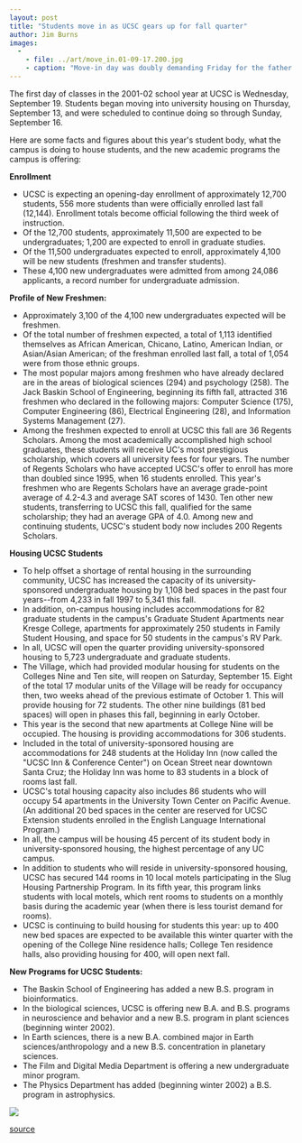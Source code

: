 ```yaml
---
layout: post
title: "Students move in as UCSC gears up for fall quarter"
author: Jim Burns
images:
  -
    - file: ../art/move_in.01-09-17.200.jpg
    - caption: "Move-in day was doubly demanding Friday for the father of twin students Nathan and Megan Childress. Photo: Louise Donahue"
---
```


The first day of classes in the 2001-02 school year at UCSC is Wednesday, September 19\. Students began moving into university housing on Thursday, September 13, and were scheduled to continue doing so through Sunday, September 16.

Here are some facts and figures about this year's student body, what the campus is doing to house students, and the new academic programs the campus is offering:  
  
**Enrollment**

* UCSC is expecting an opening-day enrollment of approximately 12,700 students, 556 more students than were officially enrolled last fall (12,144). Enrollment totals become official following the third week of instruction.
* Of the 12,700 students, approximately 11,500 are expected to be undergraduates; 1,200 are expected to enroll in graduate studies.
* Of the 11,500 undergraduates expected to enroll, approximately 4,100 will be new students (freshmen and transfer students).
* These 4,100 new undergraduates were admitted from among 24,086 applicants, a record number for undergraduate admission.

  
**Profile of New Freshmen:**

* Approximately 3,100 of the 4,100 new undergraduates expected will be freshmen.
* Of the total number of freshmen expected, a total of 1,113 identified themselves as African American, Chicano, Latino, American Indian, or Asian/Asian American; of the freshman enrolled last fall, a total of 1,054 were from those ethnic groups.
* The most popular majors among freshmen who have already declared are in the areas of biological sciences (294) and psychology (258). The Jack Baskin School of Engineering, beginning its fifth fall, attracted 316 freshmen who declared in the following majors: Computer Science (175), Computer Engineering (86), Electrical Engineering (28), and Information Systems Management (27).
* Among the freshmen expected to enroll at UCSC this fall are 36 Regents Scholars. Among the most academically accomplished high school graduates, these students will receive UC's most prestigious scholarship, which covers all university fees for four years. The number of Regents Scholars who have accepted UCSC's offer to enroll has more than doubled since 1995, when 16 students enrolled. This year's freshmen who are Regents Scholars have an average grade-point average of 4.2-4.3 and average SAT scores of 1430. Ten other new students, transferring to UCSC this fall, qualified for the same scholarship; they had an average GPA of 4.0. Among new and continuing students, UCSC's student body now includes 200 Regents Scholars.

  
**Housing UCSC Students**

* To help offset a shortage of rental housing in the surrounding community, UCSC has increased the capacity of its university-sponsored undergraduate housing by 1,108 bed spaces in the past four years--from 4,233 in fall 1997 to 5,341 this fall.
* In addition, on-campus housing includes accommodations for 82 graduate students in the campus's Graduate Student Apartments near Kresge College, apartments for approximately 250 students in Family Student Housing, and space for 50 students in the campus's RV Park.
* In all, UCSC will open the quarter providing university-sponsored housing to 5,723 undergraduate and graduate students.
* The Village, which had provided modular housing for students on the Colleges Nine and Ten site, will reopen on Saturday, September 15. Eight of the total 17 modular units of the Village will be ready for occupancy then, two weeks ahead of the previous estimate of October 1. This will provide housing for 72 students. The other nine buildings (81 bed spaces) will open in phases this fall, beginning in early October.
* This year is the second that new apartments at College Nine will be occupied. The housing is providing accommodations for 306 students.
* Included in the total of university-sponsored housing are accommodations for 248 students at the Holiday Inn (now called the "UCSC Inn & Conference Center") on Ocean Street near downtown Santa Cruz; the Holiday Inn was home to 83 students in a block of rooms last fall.
* UCSC's total housing capacity also includes 86 students who will occupy 54 apartments in the University Town Center on Pacific Avenue. (An additional 20 bed spaces in the center are reserved for UCSC Extension students enrolled in the English Language International Program.)
* In all, the campus will be housing 45 percent of its student body in university-sponsored housing, the highest percentage of any UC campus.
* In addition to students who will reside in university-sponsored housing, UCSC has secured 144 rooms in 10 local motels participating in the Slug Housing Partnership Program. In its fifth year, this program links students with local motels, which rent rooms to students on a monthly basis during the academic year (when there is less tourist demand for rooms).
* UCSC is continuing to build housing for students this year: up to 400 new bed spaces are expected to be available this winter quarter with the opening of the College Nine residence halls; College Ten residence halls, also providing housing for 400, will open next fall.

  
**New Programs for UCSC Students:**

* The Baskin School of Engineering has added a new B.S. program in bioinformatics.
* In the biological sciences, UCSC is offering new B.A. and B.S. programs in neuroscience and behavior and a new B.S. program in plant sciences (beginning winter 2002).
* In Earth sciences, there is a new B.A. combined major in Earth sciences/anthropology and a new B.S. concentration in planetary sciences.
* The Film and Digital Media Department is offering a new undergraduate minor program.
* The Physics Department has added (beginning winter 2002) a B.S. program in astrophysics.

  

![ ][1]

[1]: ../../images/trans.gif

[source](http://www1.ucsc.edu/currents/01-02/09-17/fall_quarter.html "Permalink to fall_quarter")
